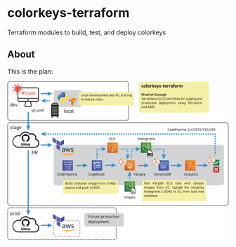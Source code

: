 # colorkeys-terraform
Terraform modules to build, test, and deploy colorkeys

## About

This is the plan:

![Concept](./readme/JustAddRobots-colorkeys-terraform-v4.svg)

